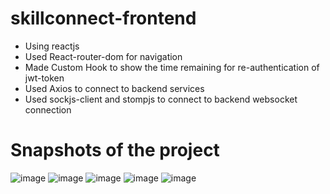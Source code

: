 # skillconnect-frontend
- Using reactjs
- Used React-router-dom for navigation
- Made Custom Hook to show the time remaining for re-authentication of jwt-token
- Used Axios to connect to backend services
- Used sockjs-client and stompjs to connect to backend websocket connection

# Snapshots of the project
![image](https://github.com/rajsingharia/skillconnect-frontend/assets/67454147/ed2fac07-ff9e-40be-a039-be3afe37cca5)
![image](https://github.com/rajsingharia/skillconnect-frontend/assets/67454147/956e31b9-f6d6-49e7-9fb8-76dbf15e83f2)
![image](https://github.com/rajsingharia/skillconnect-frontend/assets/67454147/37aec029-b4b9-467f-8155-9071a833e586)
![image](https://github.com/rajsingharia/skillconnect-frontend/assets/67454147/2e4eb9ee-164b-4b4a-a592-fa6adf839c3f)
![image](https://github.com/rajsingharia/skillconnect-frontend/assets/67454147/956915e6-b13a-410c-919e-fef6332c2bde)



